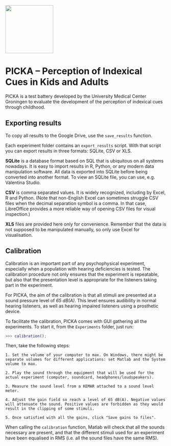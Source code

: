 <img src="../master/Resources/images/html/PICKA-3-600dpi.png" width="150">

# PICKA – Perception of Indexical Cues in Kids and Adults

PICKA is a test battery developed by the University Medical Center Groningen to evaluate the development of the perception of indexical cues through childhood.

## Exporting results

To copy all results to the Google Drive, use the `save_results` function.

Each experiment folder contains an `export_results` script. With that script you can export results in three formats: SQLite, CSV or XLS.

__SQLite__ is a database format based on SQL that is ubiquitous on all systems nowadays. It is easy to import results in R, Python, or any modern data manipulation software. All data is exported into SQLite before being converted into another format. To view an SQLite file, you can use, e.g. Valentina Studio.

__CSV__ is comma separated values. It is widely recognized, including by Excel, R and Python. (Note that non-English Excel can sometimes struggle CSV files when the decimal separation symbol is a comma. In that case, LibreOffice provides a more reliable way of opening CSV files for visual inspection.)

__XLS__ files are provided here only for convenience. Remember that the data is not supposed to be manipulated manually, so only use Excel for visualisation.

## Calibration

Calibration is an important part of any psychophysical experiment, especially when a population with hearing deficiencies is tested. The calibration procedure not only ensures that the experiment is repeatable, but also that the presentation level is appropriate for the listeners taking part in the experiment.

For PICKA, the aim of the calibration is that all stimuli are presented at a sound pressure level of _65 dB(A)_. This level ensures audibility in normal hearing listeners, as well as hearing impaired listeners using a prosthetic device.

To facilitate the calibration, PICKA comes with GUI gathering all the experiments. To start it, from the `Experiments` folder, just run:

```matlab
>>> calibration();
```

Then, take the following steps:

	1. Set the volume of your computer to max. On Windows, there might be separate volumes for different applications: set Matlab and the System volume to max.

	2. Play the sound through the equipment that will be used for the actual experiment (computer, soundcard, headphones/loudspeakers).

	3. Measure the sound level from a KEMAR attached to a sound level meter.

	4. Adjust the gain field so reach a level of 65 dB(A). Negative values will attenuate the sound. Positive values are forbidden as they would result in the clipping of some stimuli.

	5. Once satisfied with all the gains, click "Save gains to files".

When calling the `calibration` function, Matlab will check that all the sounds necessary are present, and that the different stimuli used for an experiment have been equalised in RMS (i.e. all the sound files have the same RMS).
